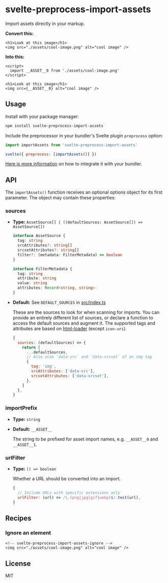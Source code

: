 # svelte-preprocess-import-assets

Import assets directly in your markup.

**Convert this:**

```svelte
<h1>Look at this image</h1>
<img src="./assets/cool-image.png" alt="cool image" />
```

**Into this:**

```svelte
<script>
  import __ASSET__0 from './assets/cool-image.png'
</script>

<h1>Look at this image</h1>
<img src={__ASSET__0} alt="cool image" />
```

## Usage

Install with your package manager:

```bash
npm install svelte-preprocess-import-assets
```

Include the preprocessor in your bundler's Svelte plugin `preprocess` option:

```js
import importAssets from 'svelte-preprocess-import-assets'

svelte({ preprocess: [importAssets()] })
```

[Here is more information](https://github.com/sveltejs/svelte-preprocess/blob/9e587151e9384b819d7b285caba7231c138942f0/docs/usage.md) on how to integrate it with your bundler.

## API

The `importAssets()` function receives an optional options object for its first parameter. The object may contain these properties:

### sources

- **Type:** `AssetSource[] | ((defaultSources: AssetSource[]) => AssetSource[])`

  ```ts
  interface AssetSource {
    tag: string
    srcAttributes?: string[]
    srcsetAttributes?: string[]
    filter?: (metadata: FilterMetadata) => boolean
  }

  interface FilterMetadata {
    tag: string
    attribute: string
    value: string
    attributes: Record<string, string>
  }
  ```

- **Default:** See `DEFAULT_SOURCES` in [src/index.ts](./src/index.ts)

  These are the sources to look for when scanning for imports. You can provide an entirely different list of sources, or declare a function to access the default sources and augment it. The supported tags and attributes are based on [html-loader](https://github.com/webpack-contrib/html-loader#sources) (except `icon-uri`).

  ```js
  {
    sources: (defaultSources) => {
      return [
        ...defaultSources,
        // Also scan `data-src` and `data-srcset` of an img tag
        {
          tag: 'img',
          srcAttributes: ['data-src'],
          srcsetAttributes: ['data-srcset'],
        },
      ]
    },
  }
  ```

### importPrefix

- **Type:** `string`
- **Default:** `__ASSET__`

  The string to be prefixed for asset import names, e.g. `__ASSET__0` and `__ASSET__1`.

### urlFilter

- **Type:** `() => boolean`

  Whether a URL should be converted into an import.

  ```js
  {
    // Include URLs with specific extensions only
    urlFilter: (url) => /\.(png|jpg|gif|webp)$/.test(url),
  }
  ```

## Recipes

### Ignore an element

```svelte
<!-- svelte-preprocess-import-assets-ignore -->
<img src="./assets/cool-image.png" alt="cool image" />
```

## License

MIT
